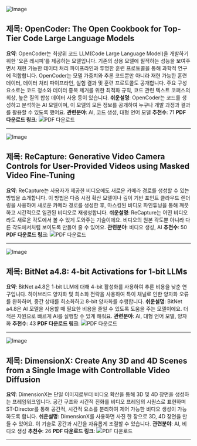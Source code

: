 ![Image](https://cdn-thumbnails.huggingface.co/social-thumbnails/papers/2411.04905.png)
## 제목: OpenCoder: The Open Cookbook for Top-Tier Code Large Language Models
**요약**: OpenCoder는 최상위 코드 LLM(Code Large Language Model)을 개발하기 위한 '오픈 레시피'를 제공하는 모델입니다. 기존의 상용 모델에 필적하는 성능을 보여주면서 재현 가능한 데이터 처리 파이프라인과 투명한 훈련 프로토콜을 통해 과학적 연구에 적합합니다. OpenCoder는 모델 가중치와 추론 코드뿐만 아니라 재현 가능한 훈련 데이터, 데이터 처리 파이프라인, 실험 결과 및 훈련 프로토콜도 공개합니다. 주요 구성 요소로는 코드 청소와 데이터 중복 제거를 위한 최적화 규칙, 코드 관련 텍스트 코퍼스의 회상, 높은 질의 합성 데이터 사용 등이 있습니다.
**쉬운설명**: OpenCoder는 코드를 생성하고 분석하는 AI 모델이며, 이 모델의 모든 정보를 공개하여 누구나 개발 과정과 결과를 활용할 수 있도록 했어요.
**관련분야**: AI, 코드 생성, 대형 언어 모델
**추천수**: 71
**PDF 다운로드 링크**: ![PDF 다운로드](https://arxiv.org/pdf/2411.04905)

---

![Image](https://cdn-thumbnails.huggingface.co/social-thumbnails/papers/2411.05003.png)
## 제목: ReCapture: Generative Video Camera Controls for User-Provided Videos using Masked Video Fine-Tuning
**요약**: ReCapture는 사용자가 제공한 비디오에도 새로운 카메라 경로를 생성할 수 있는 방법을 소개합니다. 이 방법은 다중 시점 확산 모델이나 깊이 기반 포인트 클라우드 렌더링을 사용하여 새로운 카메라 경로를 생성한 후, 마스킹된 비디오 파인튜닝을 통해 깨끗하고 시간적으로 일관된 비디오로 재생성합니다.
**쉬운설명**: ReCapture는 어떤 비디오라도 새로운 각도에서 볼 수 있게 도와주는 기술이에요. 비디오의 원본 각도뿐 아니라 다른 각도에서처럼 보이도록 만들어 줄 수 있어요.
**관련분야**: 비디오 생성, AI
**추천수**: 50
**PDF 다운로드 링크**: ![PDF 다운로드](https://arxiv.org/pdf/2411.05003)

---

![Image](https://cdn-thumbnails.huggingface.co/social-thumbnails/papers/2411.04965.png)
## 제목: BitNet a4.8: 4-bit Activations for 1-bit LLMs
**요약**: BitNet a4.8은 1-bit LLM에 대해 4-bit 활성화를 사용하여 추론 비용을 낮춘 연구입니다. 하이브리드 양자화 및 희소화 전략을 사용하여 특이 채널로 인한 양자화 오류를 완화하며, 중간 상태를 희소화하고 8-bit 양자화를 수행합니다. 
**쉬운설명**: BitNet a4.8은 AI 모델을 사용할 때 필요한 비용을 줄일 수 있도록 도움을 주는 모델이에요. 더 적은 자원으로 빠르게 AI를 실행할 수 있게 해줘요.
**관련분야**: AI, 대형 언어 모델, 양자화
**추천수**: 43
**PDF 다운로드 링크**: ![PDF 다운로드](https://arxiv.org/pdf/2411.04965)

---

![Image](https://cdn-thumbnails.huggingface.co/social-thumbnails/papers/2411.04928.png)
## 제목: DimensionX: Create Any 3D and 4D Scenes from a Single Image with Controllable Video Diffusion
**요약**: DimensionX는 단일 이미지로부터 비디오 확산을 통해 3D 및 4D 장면을 생성하는 프레임워크입니다. 공간 구조와 시간적 진화를 비디오 프레임의 시퀀스로 표현하며 ST-Director를 통해 공간적, 시간적 요소를 분리하여 제어 가능한 비디오 생성이 가능하도록 합니다. 
**쉬운설명**: DimensionX를 사용하면 사진 한 장으로 3D, 4D 장면을 만들 수 있어요. 이 기술로 공간과 시간을 자유롭게 조절할 수 있습니다.
**관련분야**: AI, 비디오 생성
**추천수**: 26
**PDF 다운로드 링크**: ![PDF 다운로드](https://arxiv.org/pdf/2411.04928)

---